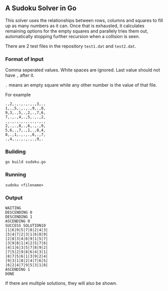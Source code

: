 ## A Sudoku Solver in Go

This solver uses the relationships between rows, columns and squares to fill up as many numbers as it can. Once that is exhausted, it calculates remaining options for the empty squares and parallely tries them out, automatically stopping further recursion when a collision is seen.

There are 2 test files in the repository `test1.dat` and `test2.dat`.

### Format of Input
Comma seperated values. White spaces are ignored. Last value should not have `,` after it.

`.` means an empty square while any other number is the value of that file.

For example
```
.,2,.,.,.,.,.,3,.,
1,.,5,.,.,.,9,.,8,
9,3,.,5,.,2,.,7,6,
7,.,.,4,.,5,.,.,2,
.,.,.,.,.,.,.,.,.,
2,.,.,8,.,6,.,.,9,
5,6,.,7,.,1,.,8,4,
8,.,1,.,.,.,6,.,7,
.,4,.,.,.,.,.,9,.
```

### Building

`go build sudoku.go`

### Running

`sudoku <filename>`

### Output
```
WAITING
DESCENDING 0
DESCENDING 1
ASCENDING 0
SUCCESS SOLUTION10
|1|6|9|5|7|8|2|4|3|
|5|4|7|2|3|1|6|8|9|
|2|8|3|4|6|9|1|5|7|
|3|9|8|1|4|2|5|7|6|
|4|1|6|3|5|7|8|9|2|
|7|5|2|9|8|6|4|3|1|
|8|7|5|6|1|3|9|2|4|
|9|3|1|8|2|4|7|6|5|
|6|2|4|7|9|5|3|1|8|
ASCENDING 1
DONE
```

If there are multiple solutions, they will also be shown.